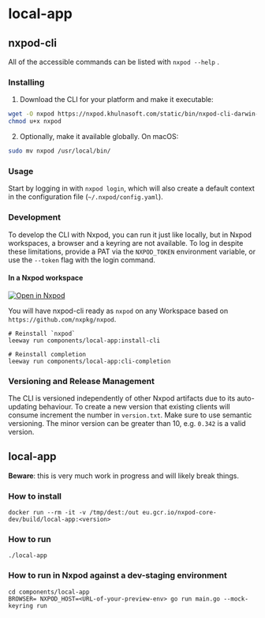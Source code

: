 # local-app

## nxpod-cli

All of the accessible commands can be listed with `nxpod --help` .

### Installing

1. Download the CLI for your platform and make it executable:

```bash
wget -O nxpod https://nxpod.khulnasoft.com/static/bin/nxpod-cli-darwin-arm64
chmod u+x nxpod
```

2. Optionally, make it available globally. On macOS:

```bash
sudo mv nxpod /usr/local/bin/
```

### Usage

Start by logging in with `nxpod login`, which will also create a default context in the configuration file (`~/.nxpod/config.yaml`).

### Development

To develop the CLI with Nxpod, you can run it just like locally, but in Nxpod workspaces, a browser and a keyring are not available. To log in despite these limitations, provide a PAT via the `NXPOD_TOKEN` environment variable, or use the `--token` flag with the login command.

#### In a Nxpod workspace

[![Open in Nxpod](https://www.nxpod.khulnasoft.com/svg/open-in-nxpod.svg)](https://nxpod.khulnasoft.com/#https://github.com/nxpkg/nxpod)

You will have nxpod-cli ready as `nxpod` on any Workspace based on `https://github.com/nxpkg/nxpod`.

```
# Reinstall `nxpod`
leeway run components/local-app:install-cli

# Reinstall completion
leeway run components/local-app:cli-completion
```

### Versioning and Release Management

The CLI is versioned independently of other Nxpod artifacts due to its auto-updating behaviour.
To create a new version that existing clients will consume increment the number in `version.txt`. Make sure to use semantic versioning. The minor version can be greater than 10, e.g. `0.342` is a valid version.

## local-app

**Beware**: this is very much work in progress and will likely break things.

### How to install

```
docker run --rm -it -v /tmp/dest:/out eu.gcr.io/nxpod-core-dev/build/local-app:<version>
```

### How to run

```
./local-app
```

### How to run in Nxpod against a dev-staging environment

```
cd components/local-app
BROWSER= NXPOD_HOST=<URL-of-your-preview-env> go run main.go --mock-keyring run
```
